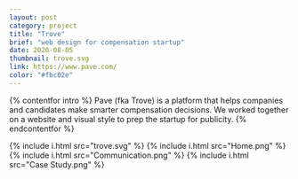 ```yaml
---
layout: post
category: project
title: "Trove"
brief: "web design for compensation startup"
date: 2020-08-05
thumbnail: trove.svg
link: https://www.pave.com/
color: "#fbc02e"
---
```


{% contentfor intro %}
Pave (fka Trove) is a platform that helps companies and candidates make smarter compensation decisions. We worked together on a website and visual style to prep the startup for publicity.
{% endcontentfor %}

{% include i.html src="trove.svg" %}
{% include i.html src="Home.png" %}
{% include i.html src="Communication.png" %}
{% include i.html src="Case Study.png" %}
